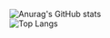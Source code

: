 ![Anurag's GitHub stats](https://github-readme-stats.vercel.app/api?username=rainstr7&theme=react&hide=stars,prs,issues,contribs&count_private=true&show_icons=true)
<br>
![Top Langs](https://github-readme-stats.vercel.app/api/top-langs/?username=rainstr7&layout=compact&theme=react&card_width=445)
